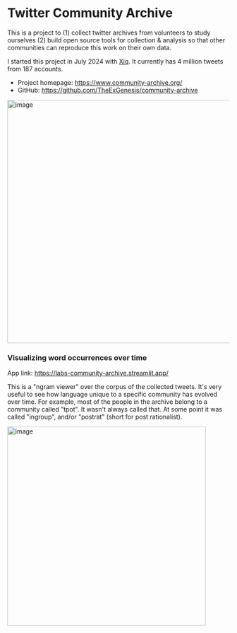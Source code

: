 # Twitter Community Archive

This is a project to (1) collect twitter archives from volunteers to study ourselves (2) build open source tools for collection & analysis so that other communities can reproduce this work on their own data. 

I started this project in July 2024 with [Xiq](https://x.com/exgenesis). It currently has 4 million tweets from 187 accounts.

- Project homepage: https://www.community-archive.org/
- GitHub: https://github.com/TheExGenesis/community-archive

<img width="550" alt="image" src="https://github.com/user-attachments/assets/256ed998-669b-412a-998d-cce57dd59ab4" />

### Visualizing word occurrences over time

App link: https://labs-community-archive.streamlit.app/

This is a "ngram viewer" over the corpus of the collected tweets. It's very useful to see how language unique to a specific community has evolved over time. For example, most of the people in the archive belong to a community called "tpot". It wasn't always called that. At some point it was called "ingroup", and/or "postrat" (short for post rationalist).

<img width="450" alt="image" src="https://github.com/user-attachments/assets/0648d909-cfe4-450c-a21c-e07d112e8bf1" />

